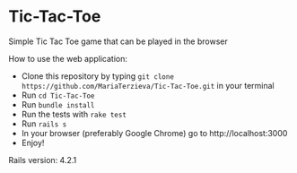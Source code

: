 # Tic-Tac-Toe
Simple Tic Tac Toe game that can be played in the browser

How to use the web application:

* Clone this repository by typing `git clone https://github.com/MariaTerzieva/Tic-Tac-Toe.git`
  in your terminal
* Run `cd Tic-Tac-Toe`
* Run `bundle install`
* Run the tests with `rake test`
* Run `rails s`
* In your browser (preferably Google Chrome) go to http://localhost:3000
* Enjoy!

Rails version: 4.2.1
